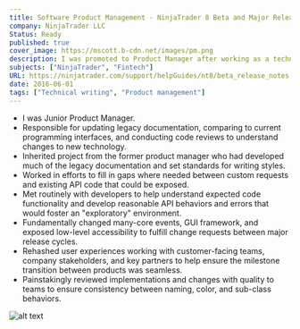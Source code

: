 ```yaml
---
title: Software Product Management - NinjaTrader 8 Beta and Major Release
company: NinjaTrader LLC
Status: Ready
published: true
cover_image: https://mscott.b-cdn.net/images/pm.png
description: I was promoted to Product Manager after working as a technical support lead for the NinjaTrader platform. When I was promoted, much of the early planning and specification was already completed, so I was brought on to help with the engineering implementation, user acceptance testing, and documentation up until the first major release of NinjaTrader 8 in November of 2016.
subjects: ["NinjaTrader", "Fintech"]
URL: https://ninjatrader.com/support/helpGuides/nt8/beta_release_notes.htm
date: 2016-06-01
tags: ["Technical writing", "Product management"]
---
```


<!-- @format -->

- I was Junior Product Manager.
- Responsible for updating legacy documentation, comparing to current programming interfaces, and conducting code reviews to understand changes to new technology.
- Inherited project from the former product manager who had developed much of the legacy documentation and set standards for writing styles.
- Worked in efforts to fill in gaps where needed between custom requests and existing API code that could be exposed.
- Met routinely with developers to help understand expected code functionality and develop reasonable API behaviors and errors that would foster an "exploratory" environment.
- Fundamentally changed many-core events, GUI framework, and exposed low-level accessibility to fulfill change requests between major release cycles.
- Rehashed user experiences working with customer-facing teams, company stakeholders, and key partners to help ensure the milestone transition between products was seamless.
- Painstakingly reviewed implementations and changes with quality to teams to ensure consistency between naming, color, and sub-class behaviors.

![alt text](https://mscott.b-cdn.net/images/pm1.png)
